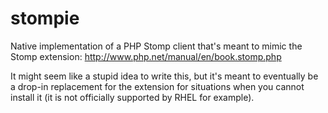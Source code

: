stompie
=============

Native implementation of a PHP Stomp client that's meant to mimic the Stomp extension: http://www.php.net/manual/en/book.stomp.php

It might seem like a stupid idea to write this, but it's meant to eventually be a drop-in replacement for the extension for situations when you cannot install it (it is not officially supported by RHEL for example).
